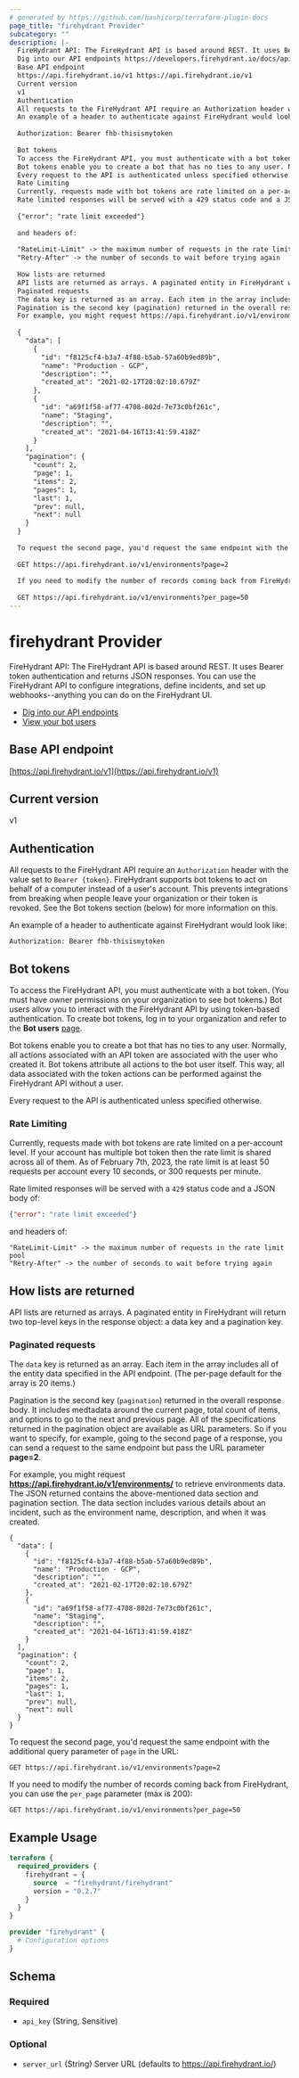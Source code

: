 ```yaml
---
# generated by https://github.com/hashicorp/terraform-plugin-docs
page_title: "firehydrant Provider"
subcategory: ""
description: |-
  FireHydrant API: The FireHydrant API is based around REST. It uses Bearer token authentication and returns JSON responses. You can use the FireHydrant API to configure integrations, define incidents, and set up webhooks--anything you can do on the FireHydrant UI.
  Dig into our API endpoints https://developers.firehydrant.io/docs/apiView your bot users https://app.firehydrant.io/organizations/bots
  Base API endpoint
  https://api.firehydrant.io/v1 https://api.firehydrant.io/v1
  Current version
  v1
  Authentication
  All requests to the FireHydrant API require an Authorization header with the value set to Bearer {token}. FireHydrant supports bot tokens to act on behalf of a computer instead of a user's account. This prevents integrations from breaking when people leave your organization or their token is revoked. See the Bot tokens section (below) for more information on this.
  An example of a header to authenticate against FireHydrant would look like:
  
  Authorization: Bearer fhb-thisismytoken
  
  Bot tokens
  To access the FireHydrant API, you must authenticate with a bot token. (You must have owner permissions on your organization to see bot tokens.) Bot users allow you to interact with the FireHydrant API by using token-based authentication. To create bot tokens, log in to your organization and refer to the Bot users page https://app.firehydrant.io/organizations/bots.
  Bot tokens enable you to create a bot that has no ties to any user. Normally, all actions associated with an API token are associated with the user who created it. Bot tokens attribute all actions to the bot user itself. This way, all data associated with the token actions can be performed against the FireHydrant API without a user.
  Every request to the API is authenticated unless specified otherwise.
  Rate Limiting
  Currently, requests made with bot tokens are rate limited on a per-account level. If your account has multiple bot token then the rate limit is shared across all of them. As of February 7th, 2023, the rate limit is at least 50 requests per account every 10 seconds, or 300 requests per minute.
  Rate limited responses will be served with a 429 status code and a JSON body of:
  
  {"error": "rate limit exceeded"}
  
  and headers of:
  
  "RateLimit-Limit" -> the maximum number of requests in the rate limit pool
  "Retry-After" -> the number of seconds to wait before trying again
  
  How lists are returned
  API lists are returned as arrays. A paginated entity in FireHydrant will return two top-level keys in the response object: a data key and a pagination key.
  Paginated requests
  The data key is returned as an array. Each item in the array includes all of the entity data specified in the API endpoint. (The per-page default for the array is 20 items.)
  Pagination is the second key (pagination) returned in the overall response body. It includes medtadata around the current page, total count of items, and options to go to the next and previous page. All of the specifications returned in the pagination object are available as URL parameters. So if you want to specify, for example, going to the second page of a response, you can send a request to the same endpoint but pass the URL parameter page=2.
  For example, you might request https://api.firehydrant.io/v1/environments/ to retrieve environments data. The JSON returned contains the above-mentioned data section and pagination section. The data section includes various details about an incident, such as the environment name, description, and when it was created.
  
  {
    "data": [
      {
        "id": "f8125cf4-b3a7-4f88-b5ab-57a60b9ed89b",
        "name": "Production - GCP",
        "description": "",
        "created_at": "2021-02-17T20:02:10.679Z"
      },
      {
        "id": "a69f1f58-af77-4708-802d-7e73c0bf261c",
        "name": "Staging",
        "description": "",
        "created_at": "2021-04-16T13:41:59.418Z"
      }
    ],
    "pagination": {
      "count": 2,
      "page": 1,
      "items": 2,
      "pages": 1,
      "last": 1,
      "prev": null,
      "next": null
    }
  }
  
  To request the second page, you'd request the same endpoint with the additional query parameter of page in the URL:
  
  GET https://api.firehydrant.io/v1/environments?page=2
  
  If you need to modify the number of records coming back from FireHydrant, you can use the per_page parameter (max is 200):
  
  GET https://api.firehydrant.io/v1/environments?per_page=50
---
```


# firehydrant Provider

FireHydrant API: The FireHydrant API is based around REST. It uses Bearer token authentication and returns JSON responses. You can use the FireHydrant API to configure integrations, define incidents, and set up webhooks--anything you can do on the FireHydrant UI.

* [Dig into our API endpoints](https://developers.firehydrant.io/docs/api)
* [View your bot users](https://app.firehydrant.io/organizations/bots)

## Base API endpoint

[https://api.firehydrant.io/v1](https://api.firehydrant.io/v1)

## Current version

v1

## Authentication

All requests to the FireHydrant API require an `Authorization` header with the value set to `Bearer {token}`. FireHydrant supports bot tokens to act on behalf of a computer instead of a user's account. This prevents integrations from breaking when people leave your organization or their token is revoked. See the Bot tokens section (below) for more information on this.

An example of a header to authenticate against FireHydrant would look like:

```
Authorization: Bearer fhb-thisismytoken
```

## Bot tokens

To access the FireHydrant API, you must authenticate with a bot token. (You must have owner permissions on your organization to see bot tokens.) Bot users allow you to interact with the FireHydrant API by using token-based authentication. To create bot tokens, log in to your organization and refer to the **Bot users** [page](https://app.firehydrant.io/organizations/bots).

Bot tokens enable you to create a bot that has no ties to any user. Normally, all actions associated with an API token are associated with the user who created it. Bot tokens attribute all actions to the bot user itself. This way, all data associated with the token actions can be performed against the FireHydrant API without a user.

Every request to the API is authenticated unless specified otherwise.

### Rate Limiting

Currently, requests made with bot tokens are rate limited on a per-account level. If your account has multiple bot token then the rate limit is shared across all of them. As of February 7th, 2023, the rate limit is at least 50 requests per account every 10 seconds, or 300 requests per minute.

Rate limited responses will be served with a `429` status code and a JSON body of:

```json
{"error": "rate limit exceeded"}
```
and headers of:
```
"RateLimit-Limit" -> the maximum number of requests in the rate limit pool
"Retry-After" -> the number of seconds to wait before trying again
```

## How lists are returned

API lists are returned as arrays. A paginated entity in FireHydrant will return two top-level keys in the response object: a data key and a pagination key.

### Paginated requests

The `data` key is returned as an array. Each item in the array includes all of the entity data specified in the API endpoint. (The per-page default for the array is 20 items.)

Pagination is the second key (`pagination`) returned in the overall response body. It includes medtadata around the current page, total count of items, and options to go to the next and previous page. All of the specifications returned in the pagination object are available as URL parameters. So if you want to specify, for example, going to the second page of a response, you can send a request to the same endpoint but pass the URL parameter **page=2**.

For example, you might request **https://api.firehydrant.io/v1/environments/** to retrieve environments data. The JSON returned contains the above-mentioned data section and pagination section. The data section includes various details about an incident, such as the environment name, description, and when it was created.

```
{
  "data": [
    {
      "id": "f8125cf4-b3a7-4f88-b5ab-57a60b9ed89b",
      "name": "Production - GCP",
      "description": "",
      "created_at": "2021-02-17T20:02:10.679Z"
    },
    {
      "id": "a69f1f58-af77-4708-802d-7e73c0bf261c",
      "name": "Staging",
      "description": "",
      "created_at": "2021-04-16T13:41:59.418Z"
    }
  ],
  "pagination": {
    "count": 2,
    "page": 1,
    "items": 2,
    "pages": 1,
    "last": 1,
    "prev": null,
    "next": null
  }
}
```

To request the second page, you'd request the same endpoint with the additional query parameter of `page` in the URL:

```
GET https://api.firehydrant.io/v1/environments?page=2
```

If you need to modify the number of records coming back from FireHydrant, you can use the `per_page` parameter (max is 200):

```
GET https://api.firehydrant.io/v1/environments?per_page=50
```

## Example Usage

```terraform
terraform {
  required_providers {
    firehydrant = {
      source  = "firehydrant/firehydrant"
      version = "0.2.7"
    }
  }
}

provider "firehydrant" {
  # Configuration options
}
```

<!-- schema generated by tfplugindocs -->
## Schema

### Required

- `api_key` (String, Sensitive)

### Optional

- `server_url` (String) Server URL (defaults to https://api.firehydrant.io/)
